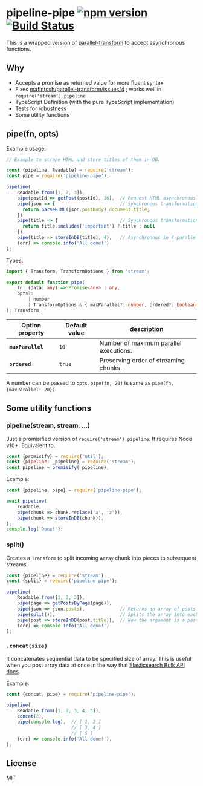 # pipeline-pipe [![npm version](https://badge.fury.io/js/pipeline-pipe.svg)](https://badge.fury.io/js/pipeline-pipe) [![Build Status](https://travis-ci.org/piglovesyou/pipeline-pipe.svg?branch=master)](https://travis-ci.org/piglovesyou/pipeline-pipe)

This is a wrapped version of [parallel-transform](https://github.com/mafintosh/parallel-transform) to accept asynchronous functions.

## Why

* Accepts a promise as returned value for more fluent syntax
* Fixes [mafintosh/parallel-transform/issues/4](https://github.com/mafintosh/parallel-transform/issues/4) ; works well in `require('stream').pipeline`
* TypeScript Definition (with the pure TypeScript implementation)
* Tests for robustness
* Some utility functions

## pipe(fn, opts)

Example usage:
 
```js
// Example to scrape HTML and store titles of them in DB:

const {pipeline, Readable} = require('stream');
const pipe = require('pipeline-pipe');

pipeline(
    Readable.from([1, 2, 3]),
    pipe(postId => getPost(postId), 16),  // Request HTML asynchronously in 16 parallel
    pipe(json => {                        // Synchronous transformation as Array.prototype.map
      return parseHTML(json.postBody).document.title;
    }),
    pipe(title => {                       // Synchronous transformation as Array.prototype.filter
      return title.includes('important') ? title : null
    }),  
    pipe(title => storeInDB(title), 4),   // Asynchronous in 4 parallel
    (err) => console.info('All done!')
);
```

Types:

```typescript
import { Transform, TransformOptions } from 'stream';

export default function pipe(
    fn: (data: any) => Promise<any> | any,
    opts?:
        | number
        | TransformOptions & { maxParallel?: number, ordered?: boolean }
): Transform;
 ```

| Option property | Default value | description |
| --- | --- | --- |
| **`maxParallel`**  | `10` | Number of maximum parallel executions. |
| **`ordered`**      | `true` | Preserving order of streaming chunks. |

A number can be passed to `opts`. `pipe(fn, 20)` is same as `pipe(fn, {maxParallel: 20})`.

## Some utility functions

### pipeline(stream, stream, ...)
 
Just a promisified version of `require('stream').pipeline`. It requires Node v10+. Equivalent to:

```js
const {promisify} = require('util');
const {pipeline: _pipeline} = require('stream');
const pipeline = promisify(_pipeline);
```

Example:

```js
const {pipeline, pipe} = require('pipeline-pipe');

await pipeline(
    readable,
    pipe(chunk => chunk.replace('a', 'z')),
    pipe(chunk => storeInDB(chunk)),
);
console.log('Done!');
``` 

### split()

Creates a `Transform` to split incoming `Array` chunk into pieces to subsequent streams.

```js
const {pipeline} = require('stream');
const {split} = require('pipeline-pipe');

pipeline(
    Readable.from([1, 2, 3]),
    pipe(page => getPostsByPage(page)),
    pipe(json => json.posts),             // Returns an array of posts
    pipe(split()),                        // Splits the array into each posts
    pipe(post => storeInDB(post.title)),  // Now the argument is a post
    (err) => console.info('All done!')
);
```

### `.concat(size)`

It concatenates sequential data to be specified size of array. This is useful when you post array data at once in the way that [Elasticsearch Bulk API does](https://www.elastic.co/guide/en/elasticsearch/reference/6.2/docs-bulk.html).

Example:
```javascript
const {concat, pipe} = require('pipeline-pipe');

pipeline(
    Readable.from([1, 2, 3, 4, 5]),
    concat(2),
    pipe(console.log),  // [ 1, 2 ]
                        // [ 3, 4 ]
                        // [ 5 ]
    (err) => console.info('All done!'),
);
```

## License

MIT

